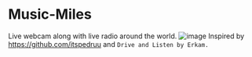 # Music-Miles
Live webcam along with live radio around the world.
![image](https://user-images.githubusercontent.com/68289449/126912531-d40e3207-fb17-4081-8d11-e70e7f67e9ba.png)
Inspired by https://github.com/itspedruu and ```Drive and Listen by Erkam.```
